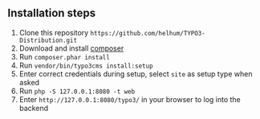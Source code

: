 ## Installation steps

1. Clone this repository `https://github.com/helhum/TYPO3-Distribution.git`
1. Download and install [composer](https://getcomposer.org/download/)
2. Run `composer.phar install`
3. Run `vendor/bin/typo3cms install:setup`
4. Enter correct credentials during setup, select `site` as setup type when asked
5. Run `php -S 127.0.0.1:8080 -t web`
6. Enter `http://127.0.0.1:8080/typo3/` in your browser to log into the backend
